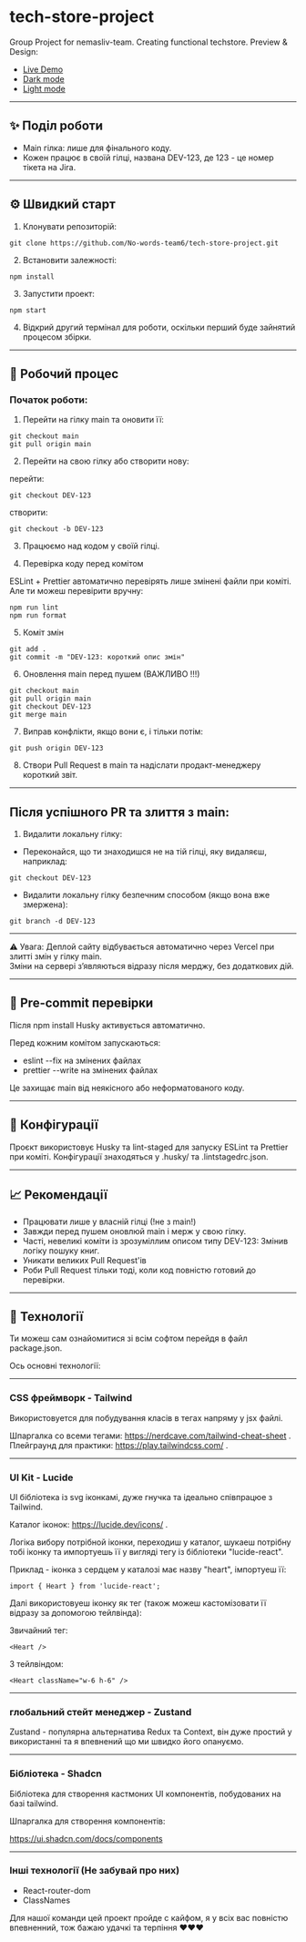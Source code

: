 # tech-store-project

Group Project for nemasliv-team. Creating functional techstore.
Preview & Design:
   - [Live Demo](https://tech-store-project-5ca4.vercel.app/)
   - [Dark mode](https://www.figma.com/design/BUusqCIMAWALqfBahnyIiH/Phone-catalog--V2--Original-Dark?node-id=0-1&p=f&t=HuWscna99bD35I0w-0)
   - [Light mode](https://www.figma.com/design/T5ttF21UnT6RRmCQQaZc6L/Phone-catalog--V2--Original?node-id=0-1&p=f&t=jvHYNFWkfXtM9YZT-0)

---

## ✨ Поділ роботи

- Main гілка: лише для фінального коду.
- Кожен працює в своїй гілці, названа DEV-123, де 123 - це номер тікета на Jira.

---

## ⚙️ Швидкий старт

1. Клонувати репозиторій:

```
git clone https://github.com/No-words-team6/tech-store-project.git
```

2. Встановити залежності:

```
npm install
```

3. Запустити проект:

```
npm start
```

4. Відкрий другий термінал для роботи,
   оскільки перший буде зайнятий процесом збірки.

---

## 🚀 Робочий процес

### Початок роботи:

1. Перейти на гілку main та оновити її:

```
git checkout main
git pull origin main
```

2. Перейти на свою гілку або створити нову:

перейти:

```
git checkout DEV-123
```

створити:

```
git checkout -b DEV-123
```

3. Працюємо над кодом у своїй гілці.

4. Перевірка коду перед комітом

ESLint + Prettier автоматично перевірять лише змінені файли при коміті.
Але ти можеш перевірити вручну:

```
npm run lint
npm run format
```

5. Коміт змін

```
git add .
git commit -m "DEV-123: короткий опис змін"
```

6. Оновлення main перед пушем (ВАЖЛИВО !!!)

```
git checkout main
git pull origin main
git checkout DEV-123
git merge main
```

7. Виправ конфлікти, якщо вони є, і тільки потім:

```
git push origin DEV-123
```

8. Створи Pull Request в main та надіслати продакт-менеджеру короткий звіт.

---

## Після успішного PR та злиття з main:

1. Видалити локальну гілку:

- Переконайся, що ти знаходишся не на тій гілці, яку видаляєш, наприклад:

```
git checkout DEV-123
```

- Видалити локальну гілку безпечним способом (якщо вона вже змержена):

```
git branch -d DEV-123
```

---

⚠️ Увага: Деплой сайту відбувається автоматично через Vercel при злитті змін у гілку main.  
Зміни на сервері з’являються відразу після мерджу, без додаткових дій.

---

## 🔐 Pre-commit перевірки

Після npm install Husky активується автоматично.

Перед кожним комітом запускаються:

- eslint --fix на змінених файлах
- prettier --write на змінених файлах

Це захищає main від неякісного або неформатованого коду.

---

## 📄 Конфігурації

Проєкт використовує Husky та lint-staged для запуску ESLint та Prettier при коміті.
Конфігурації знаходяться у .husky/ та .lintstagedrc.json.

---

## 📈 Рекомендації

- Працювати лише у власній гілці (!не з main!)
- Завжди перед пушем оновлюй main і мерж у свою гілку.
- Часті, невеликі коміти із зрозуміллим описом типу DEV-123: Змінив логіку пошуку книг.
- Уникати великих Pull Request'ів
- Роби Pull Request тільки тоді, коли код повністю готовий до перевірки.

---

## 🤖 Технології

Ти можеш сам ознайомитися зі всім софтом перейдя в файл package.json.

Ось основні технології:

---

### CSS фреймворк - Tailwind

Використовуется для побудування класів в тегах напряму у jsx файлі.

Шпаргалка со всеми тегами: https://nerdcave.com/tailwind-cheat-sheet .
Плейграунд для практики: https://play.tailwindcss.com/ .

---

### UI Kit - Lucide

UI бібліотека із svg іконкамі, дуже гнучка та ідеально співпрацюе з Tailwind.

Каталог іконок: https://lucide.dev/icons/ .

Логіка вибору потрібной іконки, переходиш у каталог, шукаеш потрібну тобі іконку
та импортуешь її у вигляді тегу із бібліотеки "lucide-react".

Приклад - іконка з сердцем у каталозі має назву "heart", імпортуеш її:

```
import { Heart } from 'lucide-react';
```

Далі використовуеш іконку як тег (також можеш кастомізовати її відразу за допомогою тейлвінда):

Звичайний тег:

```
<Heart />
```

З тейлвіндом:

```
<Heart className="w-6 h-6" />
```

---

### глобальний стейт менеджер - Zustand

Zustand - популярна альтернатива Redux та Context,
він дуже простий у використанні та я впевнений що ми швидко його опануємо.

---

### Бібліотека - Shadcn

Бібліотека для створення кастмоних UI компонентів, побудованих на базі tailwind.

Шпаргалка для створення компонентів:

https://ui.shadcn.com/docs/components

---

### Інші технології (Не забувай про них)

- React-router-dom
- ClassNames

Для нашої команди цей проект пройде с кайфом,
я у всіх вас повністю впевненний, тож бажаю удачкі та терпіння ❤️❤️❤️
